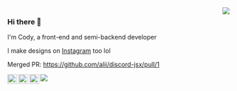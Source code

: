 <img align='right' src="https://github-readme-stats.vercel.app/api?username=looskie&show_icons=true">

### Hi there 👋

I'm Cody, a front-end and semi-backend developer

I make designs on <a href="https://www.instagram.com/devlooskie" target="_blank">Instagram</a> too lol 

Merged PR: https://github.com/alii/discord-jsx/pull/1

<a href="https://twitter.com/devlooskie" target="_blank">
  <img align="left" width="22px" alt="Looskie's twitter" src="https://cdn.jsdelivr.net/npm/simple-icons@v3/icons/twitter.svg" />
</a>
<a href="https://instagram.com/devlooskie" target="_blank">
  <img align="left" width="22px" alt="Looskie's instagram" src="https://cdn.jsdelivr.net/npm/simple-icons@3.11.0/icons/instagram.svg" />
</a>
<a href="https://www.looskie.com/" target="_blank">
  <img align="left" width="22px" alt="Looskie's website" src="http://simpleicon.com/wp-content/uploads/link-2.png"/>
</a>
<img display="block" align='left' src="https://lanyard-profile-readme.vercel.app/api/207204046115831809">
